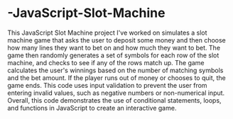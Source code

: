 # -JavaScript-Slot-Machine

This JavaScript Slot Machine project I've worked on simulates a slot machine game that asks the user to deposit some money and then choose how many lines they want to bet on and how much they want to bet.
The game then randomly generates a set of symbols for each row of the slot machine, and checks to see if any of the rows match up.
The game calculates the user's winnings based on the number of matching symbols and the bet amount.
If the player runs out of money or chooses to quit, the game ends. 
This code uses input validation to prevent the user from entering invalid values, such as negative numbers or non-numerical input.
Overall, this code demonstrates the use of conditional statements, loops, and functions in JavaScript to create an interactive game.
